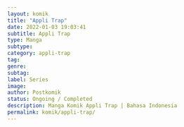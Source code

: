 ```yaml
---
layout: komik
title: "Appli Trap"
date: 2022-01-03 19:03:41
subtitle: Appli Trap
type: Manga
subtype: 
category: appli-trap
tag: 
genre: 
subtag: 
label: Series
image: 
author: Postkomik
status: Ongoing / Completed
description: Manga Komik Appli Trap | Bahasa Indonesia
permalink: komik/appli-trap/
---
```

